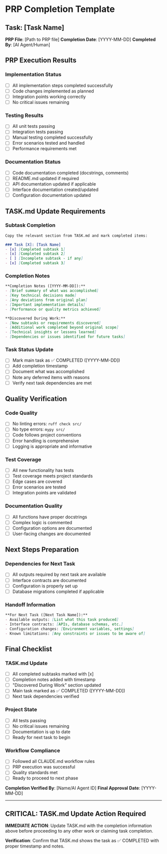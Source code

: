 # PRP Completion Template

## Task: [Task Name]
**PRP File**: [Path to PRP file]
**Completion Date**: [YYYY-MM-DD]
**Completed By**: [AI Agent/Human]

## PRP Execution Results

### Implementation Status
- [ ] All implementation steps completed successfully
- [ ] Code changes implemented as planned
- [ ] Integration points working correctly
- [ ] No critical issues remaining

### Testing Results
- [ ] All unit tests passing
- [ ] Integration tests passing
- [ ] Manual testing completed successfully
- [ ] Error scenarios tested and handled
- [ ] Performance requirements met

### Documentation Status
- [ ] Code documentation completed (docstrings, comments)
- [ ] README.md updated if required
- [ ] API documentation updated if applicable
- [ ] Interface documentation created/updated
- [ ] Configuration documentation updated

## TASK.md Update Requirements

### Subtask Completion
```markdown
Copy the relevant section from TASK.md and mark completed items:

### Task [X]: [Task Name]
- [x] [Completed subtask 1]
- [x] [Completed subtask 2]
- [ ] [Incomplete subtask - if any]
- [x] [Completed subtask 3]
```

### Completion Notes
```markdown
**Completion Notes ([YYYY-MM-DD]):**
- [Brief summary of what was accomplished]
- [Key technical decisions made]
- [Any deviations from original plan]
- [Important implementation details]
- [Performance or quality metrics achieved]

**Discovered During Work:**
- [New subtasks or requirements discovered]
- [Additional work completed beyond original scope]
- [Technical insights or lessons learned]
- [Dependencies or issues identified for future tasks]
```

### Task Status Update
- [ ] Mark main task as ✅ COMPLETED ([YYYY-MM-DD])
- [ ] Add completion timestamp
- [ ] Document what was accomplished
- [ ] Note any deferred items with reasons
- [ ] Verify next task dependencies are met

## Quality Verification

### Code Quality
- [ ] No linting errors: `ruff check src/`
- [ ] No type errors: `mypy src/`
- [ ] Code follows project conventions
- [ ] Error handling is comprehensive
- [ ] Logging is appropriate and informative

### Test Coverage
- [ ] All new functionality has tests
- [ ] Test coverage meets project standards
- [ ] Edge cases are covered
- [ ] Error scenarios are tested
- [ ] Integration points are validated

### Documentation Quality
- [ ] All functions have proper docstrings
- [ ] Complex logic is commented
- [ ] Configuration options are documented
- [ ] User-facing changes are documented

## Next Steps Preparation

### Dependencies for Next Task
- [ ] All outputs required by next task are available
- [ ] Interface contracts are documented
- [ ] Configuration is properly set up
- [ ] Database migrations completed if applicable

### Handoff Information
```markdown
**For Next Task ([Next Task Name]):**
- Available outputs: [List what this task produced]
- Interface contracts: [APIs, database schemas, etc.]
- Configuration changes: [Environment variables, settings]
- Known limitations: [Any constraints or issues to be aware of]
```

## Final Checklist

### TASK.md Update
- [ ] All completed subtasks marked with [x]
- [ ] Completion notes added with timestamp
- [ ] "Discovered During Work" section updated
- [ ] Main task marked as ✅ COMPLETED ([YYYY-MM-DD])
- [ ] Next task dependencies verified

### Project State
- [ ] All tests passing
- [ ] No critical issues remaining
- [ ] Documentation is up to date
- [ ] Ready for next task to begin

### Workflow Compliance
- [ ] Followed all CLAUDE.md workflow rules
- [ ] PRP execution was successful
- [ ] Quality standards met
- [ ] Ready to proceed to next phase

**Completion Verified By**: [Name/AI Agent ID]
**Final Approval Date**: [YYYY-MM-DD]

---

## CRITICAL: TASK.md Update Action Required

**IMMEDIATE ACTION**: Update TASK.md with the completion information above before proceeding to any other work or claiming task completion.

**Verification**: Confirm that TASK.md shows the task as ✅ COMPLETED with proper timestamp and notes.
